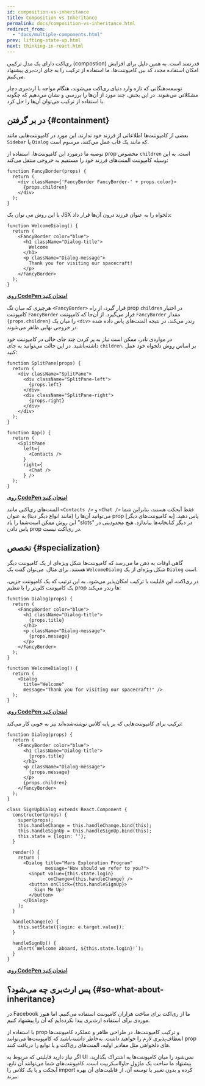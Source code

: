 ```yaml
---
id: composition-vs-inheritance
title: Composition vs Inheritance
permalink: docs/composition-vs-inheritance.html
redirect_from:
  - "docs/multiple-components.html"
prev: lifting-state-up.html
next: thinking-in-react.html
---
```

ری‌اکت دارای یک مدل ترکیبی (compostion) قدرتمند است. به همین دلیل برای افزایش امکان استفاده مجدد کد بین کامپوننت‌ها، ما استفاده از ترکیب را به جای ارث‌بری پیشنهاد می‌کنیم.

توسعه‌دهنگانی که تازه وارد دنیای ری‌اکت می‌شوند، هنگام مواجه با ارث‌بری دچار مشکلاتی می‌شوند. در این بخش، چند مورد از آن‌ها را بررسی و نشان می‌دهیم که چگونه با استفاده از ترکیب می‌توان آن‌ها را حل کرد.

## در بر گرفتن {#containment}

بعضی از کامپوننت‌ها اطلاعاتی از فرزند خود ندارند. این مورد در کامپوننت‌هایی مانند `Sidebar` یا `Dialog` که مانند یک قاب عمل می‌کنند، مرسوم است.

توصیه ما درمورد این کامپوننت‌ها، استفاده از prop مخصوص `children` است. به این وسیله کامپوننت المنت‌های فرزند خود را مستقیم به خروجی منتقل می‌کند:

```js{4}
function FancyBorder(props) {
  return (
    <div className={'FancyBorder FancyBorder-' + props.color}>
      {props.children}
    </div>
  );
}
```

با این روش می توان یک JSX دلخواه را به عنوان فرزند درون آن‌ها قرار داد:

```js{4-9}
function WelcomeDialog() {
  return (
    <FancyBorder color="blue">
      <h1 className="Dialog-title">
        Welcome
      </h1>
      <p className="Dialog-message">
        Thank you for visiting our spacecraft!
      </p>
    </FancyBorder>
  );
}
```

**[روی CodePen امتحان کنید](https://codepen.io/gaearon/pen/ozqNOV?editors=0010)**

هرچیزی که میان تگ `<FancyBorder>` قرار گیرد، از راه prop `children` در اختیار کامپوننت `FancyBorder` قرار می‌گیرد. از آن‌جا که کامپوننت `FancyBorder` مقدار `{props.children}` را میان یک `<div>` رندر می‌کند، در نتیجه المنت‌های پاس داده شده در خروجی نهایی ظاهر می‌شوند.

در مواردی نادر، ممکن است نیاز به پر کردن چند جای خالی در کامپوننت خود داشته‌باشید. در این حالت می‌توانید به جای `children`، بر اساس روش دلخواه خود عمل کنید:

```js{5,8,18,21}
function SplitPane(props) {
  return (
    <div className="SplitPane">
      <div className="SplitPane-left">
        {props.left}
      </div>
      <div className="SplitPane-right">
        {props.right}
      </div>
    </div>
  );
}

function App() {
  return (
    <SplitPane
      left={
        <Contacts />
      }
      right={
        <Chat />
      } />
  );
}
```

[**روی CodePen امتحان کنید**](https://codepen.io/gaearon/pen/gwZOJp?editors=0010)

المنت‌های ری‌اکتی مانند `<Contacts />` و `<Chat />` فقط ‌آبجکت هستند، بنابراین شما می‌توانید آن‌ها را (مانند انواع دیگر دیتا) به عنوان prop [به کامپوننت‌های دیگر] پاس دهید. این روش ممکن است‌شما را یاد "slots" در دیگر کتابخانه‌ها بیاندازد. هیچ محدودیتی در پاس دادن prop در ری‌اکت نیست.

## تخصص {#specialization}

گاهی اوقات به ذهن ما می‌رسد که کامپوننت‌ها شکل ویژه‌ای از یک کامپوننت دیگر هستند. برای مثال، می‌توان گفت یک `WelcomeDialog` شکل ویژه‌ای از یک `Dialog` است.

در ری‌اکت، این قابلیت با ترکیب امکان‌پذیر می‌شود. به این ترتیب که یک کامپوننت جزیی، یک کامپوننت کلی‌تر را با تنظیم prop ها رندر می‌کند:

```js{5,8,16-18}
function Dialog(props) {
  return (
    <FancyBorder color="blue">
      <h1 className="Dialog-title">
        {props.title}
      </h1>
      <p className="Dialog-message">
        {props.message}
      </p>
    </FancyBorder>
  );
}

function WelcomeDialog() {
  return (
    <Dialog
      title="Welcome"
      message="Thank you for visiting our spacecraft!" />
  );
}
```

[**روی CodePen امتحان کنید**](https://codepen.io/gaearon/pen/kkEaOZ?editors=0010)

ترکیب برای کامپوننت‌هایی که بر پایه کلاس نوشته‌شده‌اند نیز به خوبی کار می‌کند:

```js{10,27-31}
function Dialog(props) {
  return (
    <FancyBorder color="blue">
      <h1 className="Dialog-title">
        {props.title}
      </h1>
      <p className="Dialog-message">
        {props.message}
      </p>
      {props.children}
    </FancyBorder>
  );
}

class SignUpDialog extends React.Component {
  constructor(props) {
    super(props);
    this.handleChange = this.handleChange.bind(this);
    this.handleSignUp = this.handleSignUp.bind(this);
    this.state = {login: ''};
  }

  render() {
    return (
      <Dialog title="Mars Exploration Program"
              message="How should we refer to you?">
        <input value={this.state.login}
               onChange={this.handleChange} />
        <button onClick={this.handleSignUp}>
          Sign Me Up!
        </button>
      </Dialog>
    );
  }

  handleChange(e) {
    this.setState({login: e.target.value});
  }

  handleSignUp() {
    alert(`Welcome aboard, ${this.state.login}!`);
  }
}
```

[**روی CodePen امتحان کنید**](https://codepen.io/gaearon/pen/gwZbYa?editors=0010)

## پس ارث‌بری چه می‌شود؟ {#so-what-about-inheritance}

در Facebook ما از ری‌اکت برای ساخت هزاران کامپوننت استفاده می‌کنیم. اما هنوز موردی برای استفاده ارث‌بری پیدا نکرده‌ایم که آن را پیشنهاد کنیم.

با استفاده از prop و ترکیب کامپوننت‌ها، در طراحی ظاهر و عملکرد کامپوننت‌ها انعطاف‌پذیری لازم را خواهید داشت. به‌خاطر داشته‌باشید که کامپوننت‌ها می‌توانند prop های دلخواهی مثل مقادیر اولیه، المنت‌های ری‌اکت و یا توابع را دریافت کنند.

اگر نیاز دارید قابلیتی که مربوط به UI نمی‌شود را میان کامپوننت‌ها به اشتراک بگذارید، پیشنهاد ما ساخت یک ماژول جاوااسکریپت است. کامپوننت‌های شما می‌توانند آن تابع، آبجکت و یا یک کلاس را import کرده و بدون تغییر یا توسعه آن، از قابلیت‌های آن بهره ببرند.
